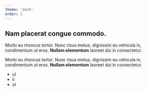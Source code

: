 ```yaml
---
theme: 'dark'
order: 2
---
```


## Nam placerat congue commodo.

Morbi eu rhoncus tortor. Nunc risus metus, dignissim eu vehicula in, condimentum ut eros. **Nullam elementum** laoreet dui in consectetur.

Morbi eu rhoncus tortor. Nunc risus metus, dignissim eu vehicula in, condimentum ut eros. **Nullam elementum** laoreet dui in consectetur.

- ul
- li
- ol